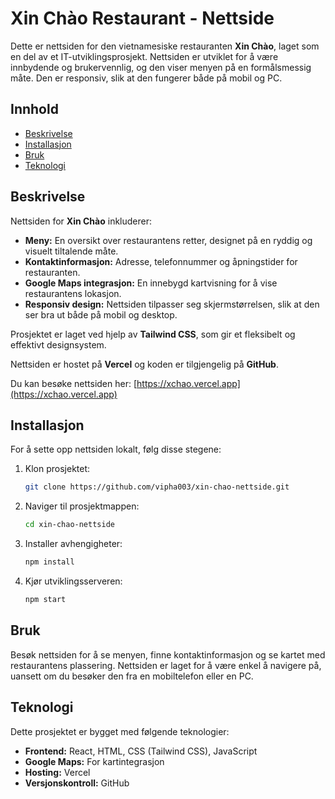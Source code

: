 # Xin Chào Restaurant - Nettside

Dette er nettsiden for den vietnamesiske restauranten **Xin Chào**, laget som en del av et IT-utviklingsprosjekt. Nettsiden er utviklet for å være innbydende og brukervennlig, og den viser menyen på en formålsmessig måte. Den er responsiv, slik at den fungerer både på mobil og PC.

## Innhold
- [Beskrivelse](#beskrivelse)
- [Installasjon](#installasjon)
- [Bruk](#bruk)
- [Teknologi](#teknologi)

## Beskrivelse

Nettsiden for **Xin Chào** inkluderer:
- **Meny:** En oversikt over restaurantens retter, designet på en ryddig og visuelt tiltalende måte.
- **Kontaktinformasjon:** Adresse, telefonnummer og åpningstider for restauranten.
- **Google Maps integrasjon:** En innebygd kartvisning for å vise restaurantens lokasjon.
- **Responsiv design:** Nettsiden tilpasser seg skjermstørrelsen, slik at den ser bra ut både på mobil og desktop.

Prosjektet er laget ved hjelp av **Tailwind CSS**, som gir et fleksibelt og effektivt designsystem.

Nettsiden er hostet på **Vercel** og koden er tilgjengelig på **GitHub**.

Du kan besøke nettsiden her: [https://xchao.vercel.app](https://xchao.vercel.app)

## Installasjon

For å sette opp nettsiden lokalt, følg disse stegene:

1. Klon prosjektet:
   ```bash
   git clone https://github.com/vipha003/xin-chao-nettside.git

2. Naviger til prosjektmappen:
   ```bash
   cd xin-chao-nettside

3. Installer avhengigheter:
   ```bash
   npm install

4. Kjør utviklingsserveren:
   ```bash
   npm start

## Bruk

Besøk nettsiden for å se menyen, finne kontaktinformasjon og se kartet med restaurantens plassering. Nettsiden er laget for å være enkel å navigere på, uansett om du besøker den fra en mobiltelefon eller en PC.

## Teknologi

Dette prosjektet er bygget med følgende teknologier:

- **Frontend:** React, HTML, CSS (Tailwind CSS), JavaScript
- **Google Maps:** For kartintegrasjon
- **Hosting:** Vercel
- **Versjonskontroll:** GitHub